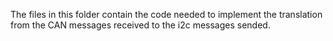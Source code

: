 The files in this folder contain the code needed to implement the translation from the CAN messages received to the i2c messages sended.
